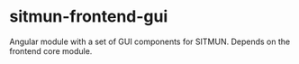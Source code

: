 # sitmun-frontend-gui
Angular module with a set of GUI components  for SITMUN. Depends on the frontend core module.
